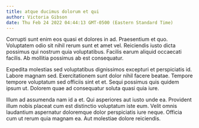 ```yaml
---
title: atque ducimus dolorum et qui
author: Victoria Gibson
date: Thu Feb 24 2022 04:44:13 GMT-0500 (Eastern Standard Time)
---
```

Corrupti sunt enim eos quasi et dolores in ad. Praesentium et quo. Voluptatem odio sit nihil rerum sunt et amet vel. Reiciendis iusto dicta possimus qui nostrum quia voluptatibus. Facilis earum aliquid occaecati facilis. Ab mollitia possimus ab est consequatur.

 Expedita molestias sed voluptatibus dignissimos excepturi et perspiciatis id. Labore magnam sed. Exercitationem sunt dolor nihil facere beatae. Tempore tempore voluptatum sed officiis sint et et. Sequi possimus quis quidem ipsum ut. Dolorem quae ad consequatur soluta quasi quia iure.

 Illum ad assumenda nam id a et. Qui asperiores aut iusto unde ea. Provident illum nobis placeat cum est distinctio voluptatum iste eum. Velit omnis laudantium aspernatur doloremque dolor perspiciatis iure neque. Officia cum ut rerum quia magnam ea. Aut molestiae dolore reiciendis.